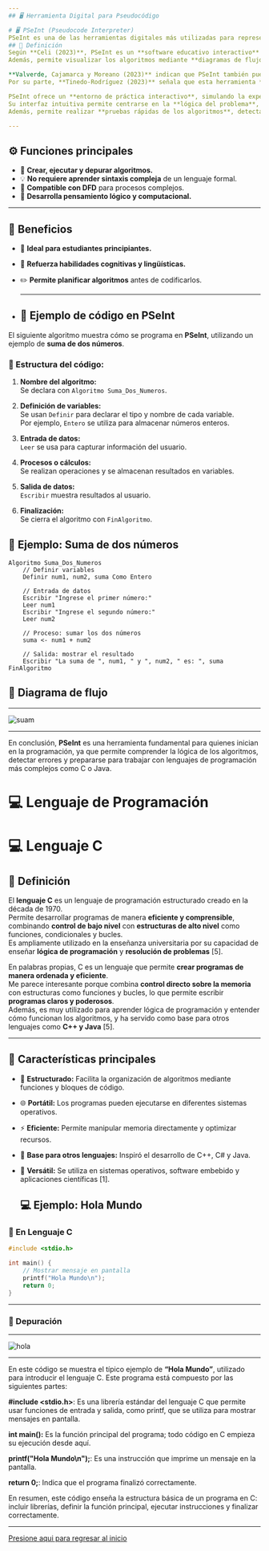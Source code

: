 ```yaml
---
## 🖥️ Herramienta Digital para Pseudocódigo

# 🖥️ PSeInt (Pseudocode Interpreter)
PSeInt es una de las herramientas digitales más utilizadas para representar algoritmos en pseudocódigo. Su uso facilita el aprendizaje de la lógica de programación y permite practicar antes de pasar a un lenguaje formal.
## 📝 Definición
Según **Celi (2023)**, PSeInt es un **software educativo interactivo** que facilita el aprendizaje de la **lógica de programación** y la **construcción de algoritmos en pseudocódigo en español** [2].  
Además, permite visualizar los algoritmos mediante **diagramas de flujo**, lo que ayuda a comprender mejor el funcionamiento de un programa.

**Valverde, Cajamarca y Moreano (2023)** indican que PSeInt también puede integrarse con **Diagramas de Flujo de Datos (DFD)**, extendiendo su uso a procesos más complejos [3].  
Por su parte, **Tinedo-Rodríguez (2023)** señala que esta herramienta **fortalece el pensamiento lógico y computacional**, además de mejorar habilidades cognitivas y lingüísticas [4].

PSeInt ofrece un **entorno de práctica interactivo**, simulando la experiencia de programar en un lenguaje real, lo que facilita la transición a lenguajes como **C, Java o Python**.  
Su interfaz intuitiva permite centrarse en la **lógica del problema**, sin complicaciones sintácticas.  
Además, permite realizar **pruebas rápidas de los algoritmos**, detectando errores lógicos antes de pasar a un lenguaje formal.

---
```


## ⚙️ Funciones principales

- 📝 **Crear, ejecutar y depurar algoritmos.**  
- 💡 **No requiere aprender sintaxis compleja** de un lenguaje formal.  
- 🔄 **Compatible con DFD** para procesos complejos.  
- 🧠 **Desarrolla pensamiento lógico y computacional.**

---

## 🌟 Beneficios

- 🎯 **Ideal para estudiantes principiantes.**  
- 🧩 **Refuerza habilidades cognitivas y lingüísticas.**  
- ✏️ **Permite planificar algoritmos** antes de codificarlos.
- 
  ---------------

  ## 📝 Ejemplo de código en PSeInt

El siguiente algoritmo muestra cómo se programa en **PSeInt**, utilizando un ejemplo de **suma de dos números**.

### 🔹 Estructura del código:

1. **Nombre del algoritmo:**  
   Se declara con `Algoritmo Suma_Dos_Numeros`.

2. **Definición de variables:**  
   Se usan `Definir` para declarar el tipo y nombre de cada variable.  
   Por ejemplo, `Entero` se utiliza para almacenar números enteros.

3. **Entrada de datos:**  
   `Leer` se usa para capturar información del usuario.

4. **Procesos o cálculos:**  
   Se realizan operaciones y se almacenan resultados en variables.

5. **Salida de datos:**  
   `Escribir` muestra resultados al usuario.

6. **Finalización:**  
   Se cierra el algoritmo con `FinAlgoritmo`.

  ## 📝 Ejemplo: Suma de dos números

```pseudocode
Algoritmo Suma_Dos_Numeros
    // Definir variables
    Definir num1, num2, suma Como Entero

    // Entrada de datos
    Escribir "Ingrese el primer número:"
    Leer num1
    Escribir "Ingrese el segundo número:"
    Leer num2

    // Proceso: sumar los dos números
    suma <- num1 + num2

    // Salida: mostrar el resultado
    Escribir "La suma de ", num1, " y ", num2, " es: ", suma
FinAlgoritmo
```
## 📝 Diagrama de flujo
-----

![suam](https://github.com/user-attachments/assets/ad26856a-e592-4145-99bb-2185f86a0914)

-----
En conclusión, **PSeInt** es una herramienta fundamental para quienes inician en la programación, ya que permite comprender la lógica de los algoritmos, detectar errores y prepararse para trabajar con lenguajes de programación más complejos como C o Java.


 
# 💻 Lenguaje de Programación
# 💻 Lenguaje C

## 📝 Definición

El **lenguaje C** es un lenguaje de programación estructurado creado en la década de 1970.  
Permite desarrollar programas de manera **eficiente y comprensible**, combinando **control de bajo nivel** con **estructuras de alto nivel** como funciones, condicionales y bucles.  
Es ampliamente utilizado en la enseñanza universitaria por su capacidad de enseñar **lógica de programación** y **resolución de problemas** [5].

En palabras propias, C es un lenguaje que permite **crear programas de manera ordenada y eficiente**.  
Me parece interesante porque combina **control directo sobre la memoria** con estructuras como funciones y bucles, lo que permite escribir **programas claros y poderosos**.  
Además, es muy utilizado para aprender lógica de programación y entender cómo funcionan los algoritmos, y ha servido como base para otros lenguajes como **C++ y Java** [5].

---

## 🌟 Características principales

- 🧩 **Estructurado:** Facilita la organización de algoritmos mediante funciones y bloques de código.  
- 🌐 **Portátil:** Los programas pueden ejecutarse en diferentes sistemas operativos.  
- ⚡ **Eficiente:** Permite manipular memoria directamente y optimizar recursos.  
- 🔧 **Base para otros lenguajes:** Inspiró el desarrollo de C++, C# y Java.  
- 🔄 **Versátil:** Se utiliza en sistemas operativos, software embebido y aplicaciones científicas [1].

  ## 💻 Ejemplo: Hola Mundo

### 🌟 En Lenguaje C

```c
#include <stdio.h>

int main() {
    // Mostrar mensaje en pantalla
    printf("Hola Mundo\n");
    return 0;
}
```
-------
### 🌟 Depuración
------
![hola](https://github.com/user-attachments/assets/4470868d-5ffc-4a8f-970b-147d02e8aba2)

----
En este código se muestra el típico ejemplo de **“Hola Mundo”**, utilizado para introducir el lenguaje C.
Este programa está compuesto por las siguientes partes:

**#include <stdio.h>**: Es una librería estándar del lenguaje C que permite usar funciones de entrada y salida, como printf, que se utiliza para mostrar mensajes en pantalla.

**int main():** Es la función principal del programa; todo código en C empieza su ejecución desde aquí.

**printf("Hola Mundo\n");**: Es una instrucción que imprime un mensaje en la pantalla.

**return 0;**: Indica que el programa finalizó correctamente.

En resumen, este código enseña la estructura básica de un programa en C:
incluir librerías, definir la función principal, ejecutar instrucciones y finalizar correctamente.

  --------
  [Presione aqui para regresar al inicio](inicio.md)
